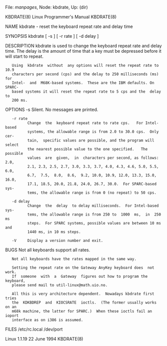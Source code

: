 File: *manpages*,  Node: kbdrate,  Up: (dir)

KBDRATE(8)                 Linux Programmer's Manual                KBDRATE(8)



NAME
       kbdrate - reset the keyboard repeat rate and delay time

SYNOPSIS
       kbdrate [ -s ] [ -r rate ] [ -d delay ]

DESCRIPTION
       kbdrate is used to change the keyboard repeat rate and delay time.  The
       delay is the amount of time that a key must be depressed before it will
       start to repeat.

       Using  kbdrate  without  any options will reset the repeat rate to 10.9
       characters per second (cps) and the delay to 250 milliseconds (ms)  for
       Intel-  and  M68K-based systems.  These are the IBM defaults. On SPARC-
       based systems it will reset the repeat rate to 5 cps and the  delay  to
       200 ms.


OPTIONS
       -s     Silent.  No messages are printed.

       -r rate
              Change  the  keyboard repeat rate to rate cps.   For Intel-based
              systems, the allowable range is from 2.0 to 30.0 cps.  Only cer-
              tain,  specific values are possible, and the program will select
              the nearest possible value to the one specified.   The  possible
              values  are  given,  in  characters per second, as follows: 2.0,
              2.1, 2.3, 2.5, 2.7, 3.0, 3.3, 3.7, 4.0, 4.3, 4.6, 5.0, 5.5, 6.0,
              6.7,  7.5,  8.0,  8.6,  9.2, 10.0, 10.9, 12.0, 13.3, 15.0, 16.0,
              17.1, 18.5, 20.0, 21.8, 24.0, 26.7, 30.0.  For SPARC-based  sys-
              tems, the allowable range is from 0 (no repeat) to 50 cps.

       -d delay
              Change  the  delay  to delay milliseconds.  For Intel-based sys-
              tems, the allowable range is from 250 to  1000  ms,  in  250  ms
              steps.  For SPARC systems, possible values are between 10 ms and
              1440 ms, in 10 ms steps.

       -V     Display a version number and exit.

BUGS
       Not all keyboards support all rates.

       Not all keyboards have the rates mapped in the same way.

       Setting the repeat rate on the Gateway AnyKey keyboard does  not  work.
       If  someone  with  a  Gateway  figures out how to program the keyboard,
       please send mail to util-linux@math.uio.no.

       All this is very architecture dependent.  Nowadays kbdrate first  tries
       the  KDKBDREP  and  KIOCSRATE  ioctls.  (The former usually works on an
       m68k machine, the latter for SPARC.)  When these ioctls fail an  ioport
       interface as on i386 is assumed.

FILES
       /etc/rc.local
       /dev/port



Linux 1.1.19                     22 June 1994                       KBDRATE(8)
